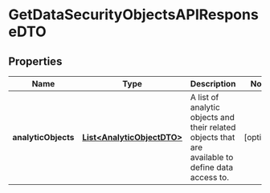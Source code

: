 

# GetDataSecurityObjectsAPIResponseDTO


## Properties

| Name | Type | Description | Notes |
|------------ | ------------- | ------------- | -------------|
|**analyticObjects** | [**List&lt;AnalyticObjectDTO&gt;**](AnalyticObjectDTO.md) | A list of analytic objects and their related objects that are available to define data access to. |  [optional] |



